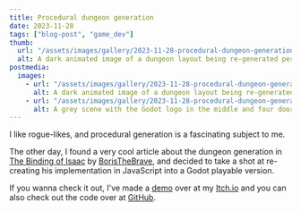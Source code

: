 ```yaml
---
title: Procedural dungeon generation
date: 2023-11-28
tags: ["blog-post", "game_dev"]
thumb:
  url: "/assets/images/gallery/2023-11-28-procedural-dungeon-generation/1.gif"
  alt: A dark animated image of a dungeon layout being re-generated periodically.
postmedia:
  images:
    - url: "/assets/images/gallery/2023-11-28-procedural-dungeon-generation/1.gif"
      alt: A dark animated image of a dungeon layout being re-generated periodically.
    - url: "/assets/images/gallery/2023-11-28-procedural-dungeon-generation/2.png"
      alt: A grey scene with the Godot logo in the middle and four door-openings at each cardinal direction.
---
```


I like rogue-likes, and procedural generation is a fascinating subject to me.

The other day, I found a very cool article about the dungeon generation in [The Binding of Isaac](https://store.steampowered.com/app/113200/The_Binding_of_Isaac/) by [BorisTheBrave](https://www.boristhebrave.com/2020/09/12/dungeon-generation-in-binding-of-isaac/), and decided to take a shot at re-creating his implementation in JavaScript into a Godot playable version.

If you wanna check it out, I've made a [demo](https://kulugary.itch.io/procedural-dungeon-generator) over at my [Itch.io](https://kulugary.itch.io/) and you can also check out the code over at [GitHub](https://github.com/KuluGary/procedural-dungeon-generator).
